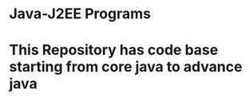 Java-J2EE Programs
================
This Repository has code base starting from core java to advance java
================

